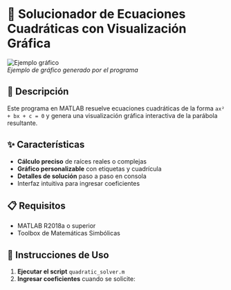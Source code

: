 # 🧮 Solucionador de Ecuaciones Cuadráticas con Visualización Gráfica

![Ejemplo gráfico](https://via.placeholder.com/600x400.png?text=Gráfico+de+Ecuación+Cuadrática)  
*Ejemplo de gráfico generado por el programa*

## 📌 Descripción
Este programa en MATLAB resuelve ecuaciones cuadráticas de la forma `ax² + bx + c = 0` y genera una visualización gráfica interactiva de la parábola resultante.

## ✨ Características
- **Cálculo preciso** de raíces reales o complejas
- **Gráfico personalizable** con etiquetas y cuadrícula
- **Detalles de solución** paso a paso en consola
- Interfaz intuitiva para ingresar coeficientes

## 📋 Requisitos
- MATLAB R2018a o superior
- Toolbox de Matemáticas Simbólicas

## 🚀 Instrucciones de Uso
1. **Ejecutar el script** `quadratic_solver.m`
2. **Ingresar coeficientes** cuando se solicite: